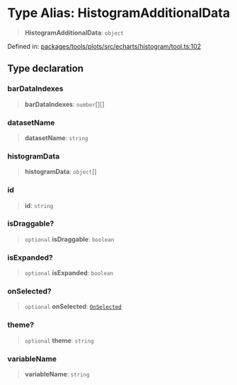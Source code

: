 # Type Alias: HistogramAdditionalData

> **HistogramAdditionalData**: `object`

Defined in: [packages/tools/plots/src/echarts/histogram/tool.ts:102](https://github.com/GeoDaCenter/openassistant/blob/37d127dc7a76d6b5cf9de906c055e4c904e3dfed/packages/tools/plots/src/echarts/histogram/tool.ts#L102)

## Type declaration

### barDataIndexes

> **barDataIndexes**: `number`[][]

### datasetName

> **datasetName**: `string`

### histogramData

> **histogramData**: `object`[]

### id

> **id**: `string`

### isDraggable?

> `optional` **isDraggable**: `boolean`

### isExpanded?

> `optional` **isExpanded**: `boolean`

### onSelected?

> `optional` **onSelected**: [`OnSelected`](OnSelected.md)

### theme?

> `optional` **theme**: `string`

### variableName

> **variableName**: `string`
